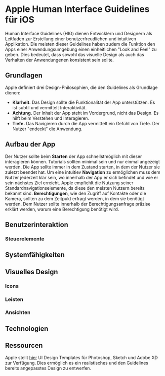 # Apple Human Interface Guidelines für iOS
Human Interface Guidelines (HIG) dienen Entwicklern und Designern als Leitfaden zur Erstellung einer benutzerfreudlichen und intuitiven Applikation. Die meisten dieser Guidelines haben zudem die Funktion den Apps einer Anwendungsumgebung einen einheitlichen "Look and Feel" zu geben. Dies bedeutet, dass sowohl das visuelle Design als auch das Verhalten der Anwendungenen konsistent sein sollte.   
## Grundlagen
Apple definiert drei Design-Philosophien, die den Guidelines als Grundlage dienen:
* **Klarheit.** Das Design sollte die Funktionalität der App unterstützen. Es ist subtil und vermittelt Interaktivität. 
* **Achtung.** Der Inhalt der App steht im Vordergrund, nicht das Design. Es hilft beim Verstehen und Interagieren.
* **Tiefe.** Das Navigieren durch die App vermittelt ein Gefühl von Tiefe. Der Nutzer "endeckt" die Anwendung. 
## Aufbau der App
Der Nutzer sollte beim **Starten** der App schnellstmöglich mit dieser interagieren können. Tutorials sollten minimal sein und nur einmal angezeigt werden. Die App sollte immer in dem Zustand starten, in dem der Nutzer sie zuletzt beendet hat. 
Um eine intuitiev **Navigation** zu ermöglichen muss dem Nutzer jederzeit klar sein, wo innerhalb der App er sich befindet und wie er sein nächstes Ziel erreicht. Apple empfiehlt die Nutzung seiner Standardnavigationselemente, da diese den meisten Nutzern bereits bekannt sind. 
**Berechtigungen**, wie den Zugriff auf Kontakte oder die Kamera, sollten zu dem Zeitpukt erfragt werden, in dem sie benötigt werden. Dem Nutzer sollte innerhalb der Berechtigungsanfrage präzise erklärt werden, warum eine Berechtigung benötigt wird.

## Benutzerinteraktion
### Steuerelemente
## Systemfähigkeiten
## Visuelles Design
### Icons
### Leisten
### Ansichten
## Technologien
## Ressourcen
Apple stellt [hier](https://developer.apple.com/design/resources/#ios-apps) UI Design Templates für Photoshop, Sketch und Adobe XD zur Verfügung. Dies ermöglich es ein realistisches und den Guidelines bereits angepasstes Design zu entwerfen.
